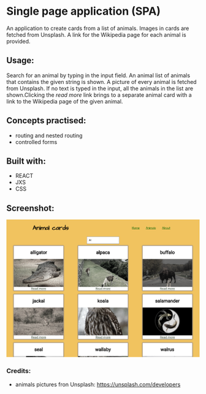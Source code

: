 # Single page application (SPA)

An application to create cards from a list of animals. Images in cards are fetched from Unsplash. A link for the Wikipedia page for each animal is provided.

## Usage:
Search for an animal by typing in the input field. An animal list of animals that contains the given string is shown.
A picture of every animal is fetched from Unsplash. If no text is typed in the input, all the animals in the list are shown.Clicking the *read more* link brings to a separate animal card with a link to the Wikipedia page of the given animal.


## Concepts practised:
- routing and nested routing
- controlled forms

## Built with:
- REACT
- JXS
- CSS

## Screenshot:

![screenshot](screenshot_animals.png "Elena's portfolio")


### Credits: 

- animals pictures fron Unsplash: https://unsplash.com/developers